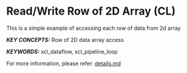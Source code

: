Read/Write Row of 2D Array (CL)
======================

This is a simple example of accessing each row of data from 2d array

***KEY CONCEPTS:*** Row of 2D data array access

***KEYWORDS:*** xcl_dataflow, xcl_pipeline_loop


For more information, please refer: [details.md][]

[details.md]: details.md

